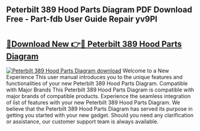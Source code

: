 ## Peterbilt 389 Hood Parts Diagram PDF Download Free - Part-fdb User Guide Repair yv9Pl

# <h2><a href="http://dfk97o.blite.top/?on=Peterbilt+389+Hood+Parts+Diagram">🔗Download New 👉🔴 Peterbilt 389 Hood Parts Diagram</a></h2>

[![Peterbilt 389 Hood Parts Diagram download](https://i.imgur.com/lujVjoI.png)](http://dfk97o.blite.top/?on=Peterbilt+389+Hood+Parts+Diagram)
Welcome to a New Experience This user manual introduces you to the unique features and functionalities of your new Peterbilt 389 Hood Parts Diagram. Compatible with Major Brands This Peterbilt 389 Hood Parts Diagram is compatible with major brands of compatible products. Experience the seamless integration of list of features with your new Peterbilt 389 Hood Parts Diagram. We believe that the Peterbilt 389 Hood Parts Diagram has served its purpose in getting you started with your new gadget. Should you need any clarification or assistance, our customer support team is always available.
